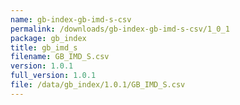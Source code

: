 ```yaml
---
name: gb-index-gb-imd-s-csv
permalink: /downloads/gb-index-gb-imd-s-csv/1_0_1
package: gb_index
title: gb_imd_s
filename: GB_IMD_S.csv
version: 1.0.1
full_version: 1.0.1
file: /data/gb_index/1.0.1/GB_IMD_S.csv
---
```

